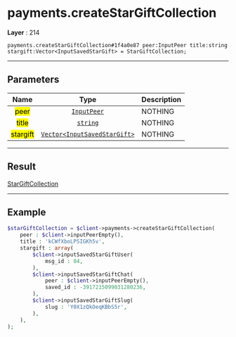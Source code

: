 # payments.createStarGiftCollection

**Layer** : 214

```tl
payments.createStarGiftCollection#1f4a0e87 peer:InputPeer title:string stargift:Vector<InputSavedStarGift> = StarGiftCollection;
```

---

## Parameters

| Name | Type | Description |
| :---: | :---: | :--- |
| <mark>peer</mark> | [`InputPeer`](type/InputPeer) | NOTHING |
| <mark>title</mark> | [`string`](type/string) | NOTHING |
| <mark>stargift</mark> | [`Vector<InputSavedStarGift>`](type/InputSavedStarGift) | NOTHING |

---

## Result

[StarGiftCollection](type/StarGiftCollection)

---

## Example

```php
$starGiftCollection = $client->payments->createStarGiftCollection(
	peer : $client->inputPeerEmpty(),
	title : 'kCWfXboLPSIGKh5v',
	stargift : array(
		$client->inputSavedStarGiftUser(
			msg_id : 84,
		),
		$client->inputSavedStarGiftChat(
			peer : $client->inputPeerEmpty(),
			saved_id : -3917215099031280236,
		),
		$client->inputSavedStarGiftSlug(
			slug : 'Y0X1zQkOeqKBbS5r',
		),
	),
);
```